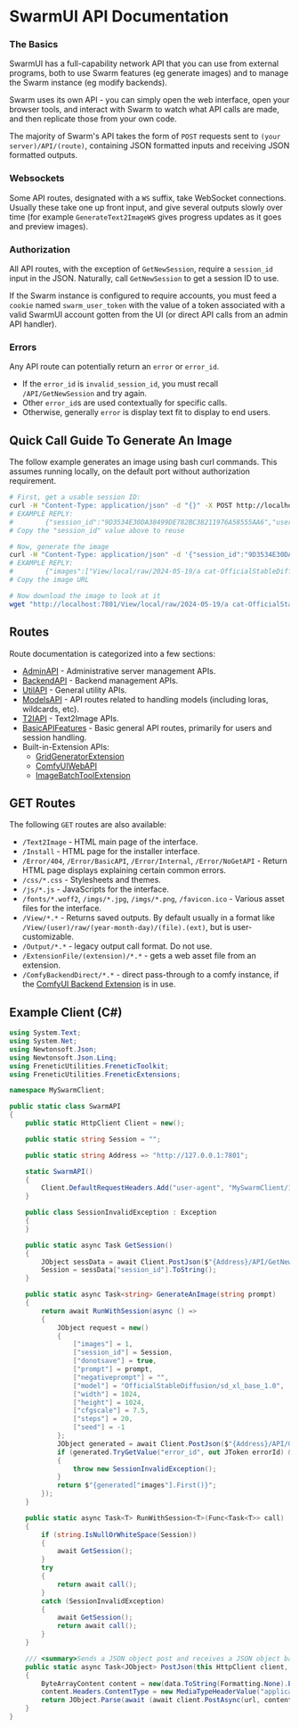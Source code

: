 # SwarmUI API Documentation

### The Basics

SwarmUI has a full-capability network API that you can use from external programs, both to use Swarm features (eg generate images) and to manage the Swarm instance (eg modify backends).

Swarm uses its own API - you can simply open the web interface, open your browser tools, and interact with Swarm to watch what API calls are made, and then replicate those from your own code.

The majority of Swarm's API takes the form of `POST` requests sent to `(your server)/API/(route)`, containing JSON formatted inputs and receiving JSON formatted outputs.

### Websockets

Some API routes, designated with a `WS` suffix, take WebSocket connections. Usually these take one up front input, and give several outputs slowly over time (for example `GenerateText2ImageWS` gives progress updates as it goes and preview images).

### Authorization

All API routes, with the exception of `GetNewSession`, require a `session_id` input in the JSON. Naturally, call `GetNewSession` to get a session ID to use.

If the Swarm instance is configured to require accounts, you must feed a `cookie` named `swarm_user_token` with the value of a token associated with a valid SwarmUI account gotten from the UI (or direct API calls from an admin API handler).

### Errors

Any API route can potentially return an `error` or `error_id`.
- If the `error_id` is `invalid_session_id`, you must recall `/API/GetNewSession` and try again.
- Other `error_id`s are used contextually for specific calls.
- Otherwise, generally `error` is display text fit to display to end users.

## Quick Call Guide To Generate An Image

The follow example generates an image using bash curl commands. This assumes running locally, on the default port without authorization requirement.

```bash
# First, get a usable session ID:
curl -H "Content-Type: application/json" -d "{}" -X POST http://localhost:7801/API/GetNewSession
# EXAMPLE REPLY:
#        {"session_id":"9D3534E30DA38499DE782BC38211976A58555AA6","user_id":"local","output_append_user":true,"version":"0.6.3.0.GIT-5ee406ba","server_id":"058716b5-c6f5-49ed-9ca3-be20d82e4c5f","count_running":1}
# Copy the "session_id" value above to reuse

# Now, generate the image
curl -H "Content-Type: application/json" -d '{"session_id":"9D3534E30DA38499DE782BC38211976A58555AA6","images":1,"prompt":"a cat","model":"OfficialStableDiffusion/sd_xl_base_1.0","width":1024,"height":1024}' -X POST http://localhost:7801/API/GenerateText2Image
# EXAMPLE REPLY:
#        {"images":["View/local/raw/2024-05-19/a cat-OfficialStableDiffusionsd_xl_base_10s-1872258705.png"]}
# Copy the image URL

# Now download the image to look at it
wget "http://localhost:7801/View/local/raw/2024-05-19/a cat-OfficialStableDiffusionsd_xl_base_10s-1872258705.png"
```

## Routes

Route documentation is categorized into a few sections:

- [AdminAPI](/docs/APIRoutes/AdminAPI.md) - Administrative server management APIs.
- [BackendAPI](/docs/APIRoutes/BackendAPI.md) - Backend management APIs.
- [UtilAPI](/docs/APIRoutes/UtilAPI.md) - General utility APIs.
- [ModelsAPI](/docs/APIRoutes/ModelsAPI.md) - API routes related to handling models (including loras, wildcards, etc).
- [T2IAPI](/docs/APIRoutes/T2IAPI.md) - Text2Image APIs.
- [BasicAPIFeatures](/docs/APIRoutes/BasicAPIFeatures.md) - Basic general API routes, primarily for users and session handling.
- Built-in-Extension APIs:
    - [GridGeneratorExtension](/docs/APIRoutes/GridGeneratorExtension.md)
    - [ComfyUIWebAPI](/docs/APIRoutes/ComfyUIWebAPI.md)
    - [ImageBatchToolExtension](/docs/APIRoutes/ImageBatchToolExtension.md)

## GET Routes

The following `GET` routes are also available:
- `/Text2Image` - HTML main page of the interface.
- `/Install` - HTML page for the installer interface.
- `/Error/404`, `/Error/BasicAPI`, `/Error/Internal`, `/Error/NoGetAPI` - Return HTML page displays explaining certain common errors.
- `/css/*.css` - Stylesheets and themes.
- `/js/*.js` - JavaScripts for the interface.
- `/fonts/*.woff2`, `/imgs/*.jpg`, `/imgs/*.png`, `/favicon.ico` - Various asset files for the interface.
- `/View/*.*` - Returns saved outputs. By default usually in a format like `/View/(user)/raw/(year-month-day)/(file).(ext)`, but is user-customizable.
- `/Output/*.*` - legacy output call format. Do not use.
- `/ExtensionFile/(extension)/*.*` - gets a web asset file from an extension.
- `/ComfyBackendDirect/*.*` - direct pass-through to a comfy instance, if the [ComfyUI Backend Extension](/src/BuiltinExtensions/ComfyUIBackend/README.md) is in use.

## Example Client (C#)

```cs
using System.Text;
using System.Net;
using Newtonsoft.Json;
using Newtonsoft.Json.Linq;
using FreneticUtilities.FreneticToolkit;
using FreneticUtilities.FreneticExtensions;

namespace MySwarmClient;

public static class SwarmAPI
{
    public static HttpClient Client = new();

    public static string Session = "";

    public static string Address => "http://127.0.0.1:7801";

    static SwarmAPI()
    {
        Client.DefaultRequestHeaders.Add("user-agent", "MySwarmClient/1.0");
    }

    public class SessionInvalidException : Exception
    {
    }

    public static async Task GetSession()
    {
        JObject sessData = await Client.PostJson($"{Address}/API/GetNewSession", new());
        Session = sessData["session_id"].ToString();
    }

    public static async Task<string> GenerateAnImage(string prompt)
    {
        return await RunWithSession(async () =>
        {
            JObject request = new()
            {
                ["images"] = 1,
                ["session_id"] = Session,
                ["donotsave"] = true,
                ["prompt"] = prompt,
                ["negativeprompt"] = "",
                ["model"] = "OfficialStableDiffusion/sd_xl_base_1.0",
                ["width"] = 1024,
                ["height"] = 1024,
                ["cfgscale"] = 7.5,
                ["steps"] = 20,
                ["seed"] = -1
            };
            JObject generated = await Client.PostJson($"{Address}/API/GenerateText2Image", request);
            if (generated.TryGetValue("error_id", out JToken errorId) && errorId.ToString() == "invalid_session_id")
            {
                throw new SessionInvalidException();
            }
            return $"{generated["images"].First()}";
        });
    }

    public static async Task<T> RunWithSession<T>(Func<Task<T>> call)
    {
        if (string.IsNullOrWhiteSpace(Session))
        {
            await GetSession();
        }
        try
        {
            return await call();
        }
        catch (SessionInvalidException)
        {
            await GetSession();
            return await call();
        }
    }

    /// <summary>Sends a JSON object post and receives a JSON object back.</summary>
    public static async Task<JObject> PostJson(this HttpClient client, string url, JObject data)
    {
        ByteArrayContent content = new(data.ToString(Formatting.None).EncodeUTF8());
        content.Headers.ContentType = new MediaTypeHeaderValue("application/json");
        return JObject.Parse(await (await client.PostAsync(url, content)).Content.ReadAsStringAsync());
    }
}
```
